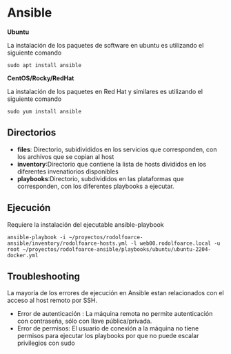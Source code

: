 # Ansible

**Ubuntu**

La instalación de los paquetes de software en ubuntu es utilizando el siguiente comando

```
sudo apt install ansible
```

**CentOS/Rocky/RedHat**

La instalación de los paquetes en Red Hat y similares es utilizando el siguiente comando

```
sudo yum install ansible
```

## Directorios

* **files**: Directorio, subidivididos en los servicios que corresponden, con los archivos que se copian al host
* **inventory**:Directorio que contiene la lista de hosts divididos en los diferentes invenatiorios disponibles
* **playbooks**:Directorio, subdivididos en las plataformas que corresponden, con los diferentes playbooks a ejecutar.

## Ejecución

Requiere la instalación del ejecutable ansible-playbook

```
ansible-playbook -i ~/proyectos/rodolfoarce-ansible/inventory/rodolfoarce-hosts.yml -l web00.rodolfoarce.local -u root ~/proyectos/rodolfoarce-ansible/playbooks/ubuntu/ubuntu-2204-docker.yml
```

## Troubleshooting

La mayoría de los errores de ejecución en Ansible estan relacionados con el acceso al host remoto por SSH.

* Error de autenticación : La máquina remota no permite autenticación con contraseña, sólo con llave pública/privada.
* Error de permisos: El usuario de conexión a la máquina no tiene permisos para ejecutar los playbooks por que no puede escalar privilegios con sudo

